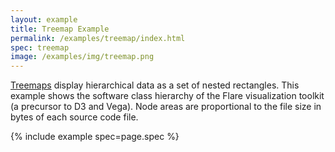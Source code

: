 ```yaml
---
layout: example
title: Treemap Example
permalink: /examples/treemap/index.html
spec: treemap
image: /examples/img/treemap.png
---
```


[Treemaps](https://en.wikipedia.org/wiki/Treemapping) display hierarchical data as a set of nested rectangles. This example shows the software class hierarchy of the Flare visualization toolkit (a precursor to D3 and Vega). Node areas are proportional to the file size in bytes of each source code file.

{% include example spec=page.spec %}
